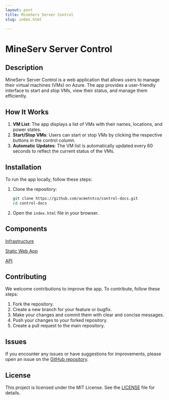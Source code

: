 ```yaml
---
layout: post
title: MineServ Server Control
slug: index.html

---
```

# MineServ Server Control

## Description

MineServ Server Control is a web application that allows users to manage their virtual machines (VMs) on Azure. The app provides a user-friendly interface to start and stop VMs, view their status, and manage them efficiently.

## How It Works

1. **VM List**: The app displays a list of VMs with their names, locations, and power states.
2. **Start/Stop VMs**: Users can start or stop VMs by clicking the respective buttons in the control column.
3. **Automatic Updates**: The VM list is automatically updated every 60 seconds to reflect the current status of the VMs.

## Installation

To run the app locally, follow these steps:

1. Clone the repository:
   ```sh
   git clone https://github.com/acmetntco/control-docs.git
   cd control-docs
   ```

2. Open the `index.html` file in your browser.

## Components

[Infrastructure](./bicep/README.md)

[Static Web App](./src/README.md)

[API](./api/README.md)

## Contributing

We welcome contributions to improve the app. To contribute, follow these steps:

1. Fork the repository.
2. Create a new branch for your feature or bugfix.
3. Make your changes and commit them with clear and concise messages.
4. Push your changes to your forked repository.
5. Create a pull request to the main repository.

## Issues

If you encounter any issues or have suggestions for improvements, please open an issue on the [GitHub repository](https://github.com/acmetntco/control-docs/issues).

## License

This project is licensed under the MIT License. See the [LICENSE](LICENSE) file for details.
